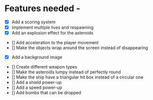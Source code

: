 # Features needed -

- [x] Add a scoring system 
- [x] Implement multiple lives and respawning
- [x] Add an explosion effect for the asteroids
- [] Add acceleration to the player movement
- [] Make the objects wrap around the screen instead of disappearing
- [x] Add a background image
- [] Create different weapon types
- [] Make the asteroids lumpy instead of perfectly round
- [] Make the ship have a triangular hit box instead of a circular one
- [] Add a shield power-up
- [] Add a speed power-up
- [] Add bombs that can be dropped
